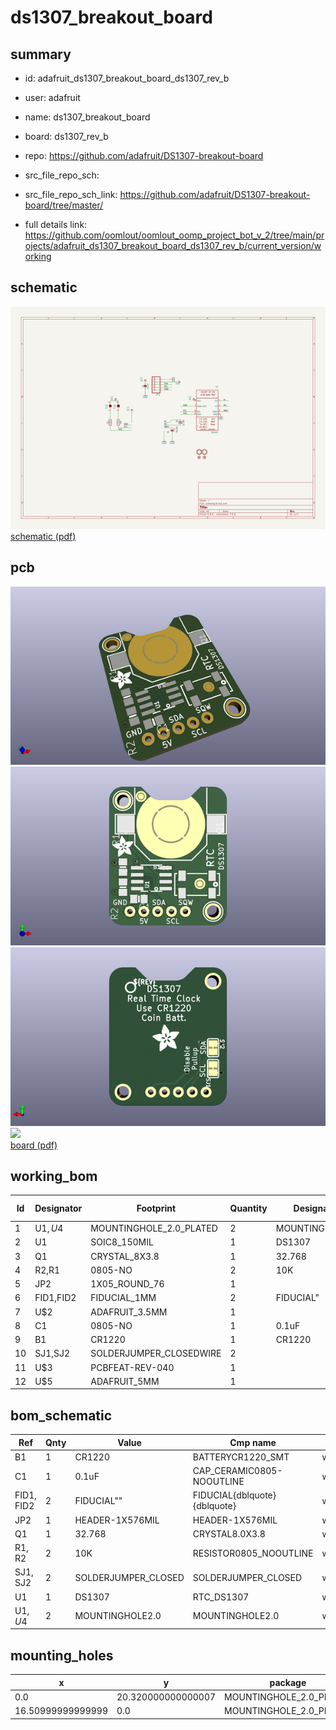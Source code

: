 # ds1307_breakout_board
 
## summary 
* id: adafruit_ds1307_breakout_board_ds1307_rev_b
* user: adafruit
* name: ds1307_breakout_board
* board: ds1307_rev_b
* repo: https://github.com/adafruit/DS1307-breakout-board



* src_file_repo_sch: 
* src_file_repo_sch_link: https://github.com/adafruit/DS1307-breakout-board/tree/master/
* full details link: https://github.com/oomlout/oomlout_oomp_project_bot_v_2/tree/main/projects/adafruit_ds1307_breakout_board_ds1307_rev_b/current_version/working  

## schematic  
![](working_schematic_600.png)  
[schematic (pdf)](working_schematic.pdf)  

## pcb  
![](working_3d_600.png) 
![](working_3d_front_600.png)  
![](working_3d_back_600.png)  
![](working_600.png)  
[board (pdf)](working.pdf)  

## working_bom
| Id | Designator | Footprint | Quantity | Designation | Supplier and ref |  | None | 
| --- | --- | --- | --- | --- | --- | --- | --- | 
| 1 | U$1,U$4 | MOUNTINGHOLE_2.0_PLATED | 2 | MOUNTINGHOLE2.0 |  |  | [''] | 
| 2 | U1 | SOIC8_150MIL | 1 | DS1307 |  |  | [''] | 
| 3 | Q1 | CRYSTAL_8X3.8 | 1 | 32.768 |  |  | [''] | 
| 4 | R2,R1 | 0805-NO | 2 | 10K |  |  | [''] | 
| 5 | JP2 | 1X05_ROUND_76 | 1 |  |  |  | [''] | 
| 6 | FID1,FID2 | FIDUCIAL_1MM | 2 | FIDUCIAL" |  |  | [''] | 
| 7 | U$2 | ADAFRUIT_3.5MM | 1 |  |  |  | [''] | 
| 8 | C1 | 0805-NO | 1 | 0.1uF |  |  | [''] | 
| 9 | B1 | CR1220 | 1 | CR1220 |  |  | [''] | 
| 10 | SJ1,SJ2 | SOLDERJUMPER_CLOSEDWIRE | 2 |  |  |  | [''] | 
| 11 | U$3 | PCBFEAT-REV-040 | 1 |  |  |  | [''] | 
| 12 | U$5 | ADAFRUIT_5MM | 1 |  |  |  | [''] | 


## bom_schematic
| Ref | Qnty | Value | Cmp name | Footprint | Description | Vendor | DNP | 
| --- | --- | --- | --- | --- | --- | --- | --- | 
| B1 | 1 | CR1220 | BATTERYCR1220_SMT | working:CR1220 |  |  |  | 
| C1 | 1 | 0.1uF | CAP_CERAMIC0805-NOOUTLINE | working:0805-NO |  |  |  | 
| FID1, FID2 | 2 | FIDUCIAL"" | FIDUCIAL{dblquote}{dblquote} | working:FIDUCIAL_1MM |  |  |  | 
| JP2 | 1 | HEADER-1X576MIL | HEADER-1X576MIL | working:1X05_ROUND_76 |  |  |  | 
| Q1 | 1 | 32.768 | CRYSTAL8.0X3.8 | working:CRYSTAL_8X3.8 |  |  |  | 
| R1, R2 | 2 | 10K | RESISTOR0805_NOOUTLINE | working:0805-NO |  |  |  | 
| SJ1, SJ2 | 2 | SOLDERJUMPER_CLOSED | SOLDERJUMPER_CLOSED | working:SOLDERJUMPER_CLOSEDWIRE |  |  |  | 
| U1 | 1 | DS1307 | RTC_DS1307 | working:SOIC8_150MIL |  |  |  | 
| U$1, U$4 | 2 | MOUNTINGHOLE2.0 | MOUNTINGHOLE2.0 | working:MOUNTINGHOLE_2.0_PLATED |  |  |  | 


## mounting_holes
| x | y | package | value | ref | size | 
| --- | --- | --- | --- | --- | --- | 
| 0.0 | 20.320000000000007 | MOUNTINGHOLE_2.0_PLATED | MOUNTINGHOLE2.0 | U$1 | m3 | 
| 16.50999999999999 | 0.0 | MOUNTINGHOLE_2.0_PLATED | MOUNTINGHOLE2.0 | U$4 | m3 | 



